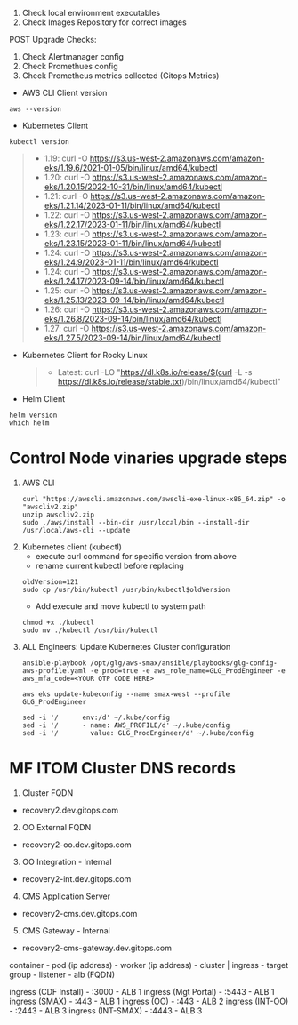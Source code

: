 1. Check local environment executables
2. Check Images Repository for correct images

POST Upgrade Checks:
1. Check Alertmanager config
2. Check Promethues config
3. Check Prometheus metrics collected (Gitops Metrics)

- AWS CLI Client version
```
aws --version
```

- Kubernetes Client
```
kubectl version
```
   > - 1.19: curl -O https://s3.us-west-2.amazonaws.com/amazon-eks/1.19.6/2021-01-05/bin/linux/amd64/kubectl
   > - 1.20: curl -O https://s3.us-west-2.amazonaws.com/amazon-eks/1.20.15/2022-10-31/bin/linux/amd64/kubectl
   > - 1.21: curl -O https://s3.us-west-2.amazonaws.com/amazon-eks/1.21.14/2023-01-11/bin/linux/amd64/kubectl
   > - 1.22: curl -O https://s3.us-west-2.amazonaws.com/amazon-eks/1.22.17/2023-01-11/bin/linux/amd64/kubectl
   > - 1.23: curl -O https://s3.us-west-2.amazonaws.com/amazon-eks/1.23.15/2023-01-11/bin/linux/amd64/kubectl
   > - 1.24: curl -O https://s3.us-west-2.amazonaws.com/amazon-eks/1.24.9/2023-01-11/bin/linux/amd64/kubectl
   > - 1.24: curl -O https://s3.us-west-2.amazonaws.com/amazon-eks/1.24.17/2023-09-14/bin/linux/amd64/kubectl
   > - 1.25: curl -O https://s3.us-west-2.amazonaws.com/amazon-eks/1.25.13/2023-09-14/bin/linux/amd64/kubectl
   > - 1.26: curl -O https://s3.us-west-2.amazonaws.com/amazon-eks/1.26.8/2023-09-14/bin/linux/amd64/kubectl
   > - 1.27: curl -O https://s3.us-west-2.amazonaws.com/amazon-eks/1.27.5/2023-09-14/bin/linux/amd64/kubectl

 - Kubernetes Client for Rocky Linux
   > - Latest: curl -LO "https://dl.k8s.io/release/$(curl -L -s https://dl.k8s.io/release/stable.txt)/bin/linux/amd64/kubectl"
   
- Helm Client
```
helm version
which helm
```

# Control Node vinaries upgrade steps
1. AWS CLI
   ```
   curl "https://awscli.amazonaws.com/awscli-exe-linux-x86_64.zip" -o "awscliv2.zip"
   unzip awscliv2.zip
   sudo ./aws/install --bin-dir /usr/local/bin --install-dir /usr/local/aws-cli --update
   ```
2. Kubernetes client (kubectl)
   - execute curl command for specific version from above
   - rename current kubectl before replacing
   ```
   oldVersion=121
   sudo cp /usr/bin/kubectl /usr/bin/kubectl$oldVersion
   ```
   - Add execute and move kubectl to system path
   ```
   chmod +x ./kubectl
   sudo mv ./kubectl /usr/bin/kubectl
   ```
3. ALL Engineers:  Update Kubernetes Cluster configuration
   ```
   ansible-playbook /opt/glg/aws-smax/ansible/playbooks/glg-config-aws-profile.yaml -e prod=true -e aws_role_name=GLG_ProdEngineer -e aws_mfa_code=<YOUR OTP CODE HERE>
   ```
   ```
   aws eks update-kubeconfig --name smax-west --profile GLG_ProdEngineer
   ```
   ```
   sed -i '/      env:/d' ~/.kube/config
   sed -i '/      - name: AWS_PROFILE/d' ~/.kube/config
   sed -i '/        value: GLG_ProdEngineer/d' ~/.kube/config
   ```


# MF ITOM Cluster DNS records
1. Cluster FQDN
  - recovery2.dev.gitops.com
2. OO External FQDN
  - recovery2-oo.dev.gitops.com
3. OO Integration - Internal
  - recovery2-int.dev.gitops.com
4. CMS Application Server
  - recovery2-cms.dev.gitops.com
5. CMS Gateway - Internal
  - recovery2-cms-gateway.dev.gitops.com


container - pod (ip address) - worker (ip address) - cluster | ingress - target group - listener - alb (FQDN)

ingress (CDF Install) - :3000 - ALB 1
ingress (Mgt Portal) - :5443 - ALB 1
ingress (SMAX) - :443 - ALB 1
ingress (OO) - :443 - ALB 2
ingress (INT-OO) - :2443 - ALB 3
ingress (INT-SMAX) - :4443 - ALB 3
